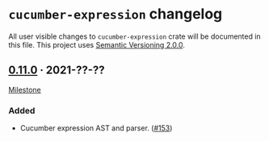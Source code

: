`cucumber-expression` changelog
============================

All user visible changes to `cucumber-expression` crate will be documented in this file. This project uses [Semantic Versioning 2.0.0].




## [0.11.0] · 2021-??-??
[0.11.0]: /../../tree/v0.11.0/expression

[Milestone](/../../milestone/3)

### Added

- Cucumber expression AST and parser. ([#153])

[#153]: /../../pull/153




[Semantic Versioning 2.0.0]: https://semver.org
